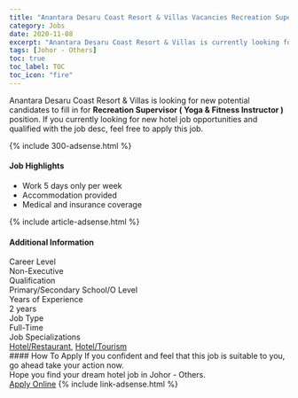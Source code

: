 ```yaml
---
title: "Anantara Desaru Coast Resort & Villas Vacancies Recreation Supervisor ( Yoga & Fitness Instructor )" 
category: Jobs 
date: 2020-11-08 
excerpt: "Anantara Desaru Coast Resort & Villas is currently looking for suitable person to fill in the Recreation Supervisor ( Yoga & Fitness Instructor ) which positioned at Johor - Others" 
tags: [Johor - Others] 
toc: true 
toc_label: TOC 
toc_icon: "fire" 
--- 
```


<p>Anantara Desaru Coast Resort & Villas is looking for new potential candidates to fill in for <b>Recreation Supervisor ( Yoga & Fitness Instructor )</b> position. If you currently looking for new hotel job opportunities and qualified with the job desc, feel free to apply this job.
</p>{% include 300-adsense.html %} 
<div><div><div><h4>Job Highlights</h4></div></div><div><ul><li><div><div><div><div></div></div></div><div><span>Work 5 days only per week</span></div></div></li><li><div><div><div><div></div></div></div><div><span>Accommodation provided</span></div></div></li><li><div><div><div><div></div></div></div><div><span>Medical and insurance coverage</span></div></div></li></ul></div></div> 
{% include article-adsense.html %} 
<div><div><div><h4>Additional Information</h4></div></div><div><div><div><div><div><div><div><div><span>Career Level</span></div></div><div><span>Non-Executive</span></div></div></div></div><div><div><div><div><div><span>Qualification</span></div></div><div><span>Primary/Secondary School/O Level</span></div></div></div></div><div><div><div><div><div><span>Years of Experience</span></div></div><div><span>2 years</span></div></div></div></div><div><div><div><div><div><span>Job Type</span></div></div><div><span>Full-Time</span></div></div></div></div><div><div><div><div><div><span>Job Specializations</span></div></div><div><span><a href="/en/job-search/hotel-restaurant-jobs/">Hotel/Restaurant</a>, <a href="/en/job-search/hotel-management-tourism-services-jobs/">Hotel/Tourism</a></span></div></div></div></div></div></div></div></div> 
#### How To Apply 
If you confident and feel that this job is suitable to you, go ahead take your action now. <br/> 
Hope you find your dream hotel job in Johor - Others. <br/> 
<a href="https://www.jobstreet.com.my/en/job/recreation-supervisor-yoga-fitness-instructor-4412520?jobId=jobstreet-my-job-4412520&sectionRank=30&token=0~ea1d5f85-57c7-4452-bd0f-def497ac7ef4&fr=SRP%20View%20In%20New%20Ta" class="btn btn--info" target="_blank" rel="nofollow noopenner">Apply Online</a> 
{% include link-adsense.html %} 